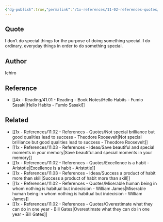 ```yaml
---
{"dg-publish":true,"permalink":"/1x-references/11-02-references-quotes/do-ordinary-things-to-do-something-special/","dgShowBacklinks":false}
---
```



## Quote
I don’t do special things for the purpose of doing something special. I do ordinary, everyday things in order to do something special.

## Author
Ichiro

## Reference
- [[4x - Reading/41.01 - Reading - Book Notes/Hello Habits - Fumio Sasaki\|Hello Habits - Fumio Sasaki]]

## Related
- [[1x - References/11.02 - References - Quotes/Not special brilliance but good qualities lead to success - Theodore Roosevelt\|Not special brilliance but good qualities lead to success - Theodore Roosevelt]]
- [[1x - References/11.03 - References - Ideas/Save beautiful and special moments in your memory\|Save beautiful and special moments in your memory]]
- [[1x - References/11.02 - References - Quotes/Excellence is a habit - Aristotle\|Excellence is a habit - Aristotle]]
- [[1x - References/11.03 - References - Ideas/Success a product of habit more than skill\|Success a product of habit more than skill]]
- [[1x - References/11.02 - References - Quotes/Miserable human being in whom nothing is habitual but indecision - William James\|Miserable human being in whom nothing is habitual but indecision - William James]]
- [[1x - References/11.02 - References - Quotes/Overestimate what they can do in one year - Bill Gates\|Overestimate what they can do in one year - Bill Gates]]